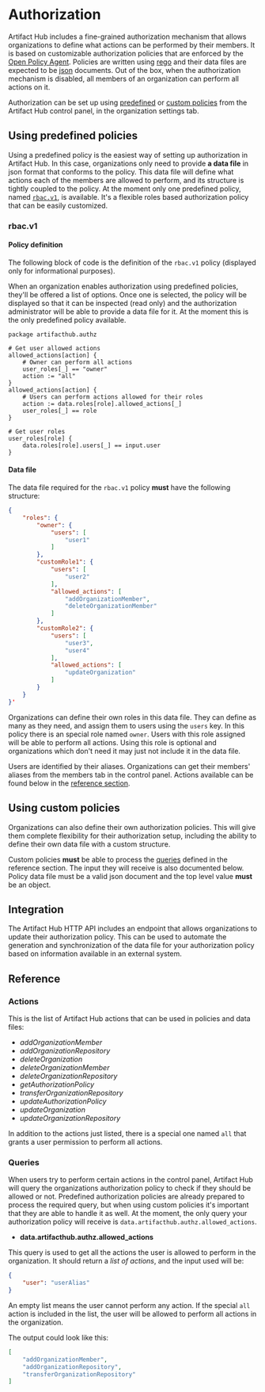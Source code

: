 # Authorization

Artifact Hub includes a fine-grained authorization mechanism that allows organizations to define what actions can be performed by their members. It is based on customizable authorization policies that are enforced by the [Open Policy Agent](https://www.openpolicyagent.org). Policies are written using [rego](https://www.openpolicyagent.org/docs/latest/#rego) and their data files are expected to be [json](https://www.json.org/json-en.html) documents. Out of the box, when the authorization mechanism is disabled, all members of an organization can perform all actions on it.

Authorization can be set up using [predefined](#using-predefined-policies) or [custom policies](#using-custom-policies) from the Artifact Hub control panel, in the organization settings tab.

## Using predefined policies

Using a predefined policy is the easiest way of setting up authorization in Artifact Hub. In this case, organizations only need to provide **a data file** in json format that conforms to the policy. This data file will define what actions each of the members are allowed to perform, and its structure is tightly coupled to the policy. At the moment only one predefined policy, named [`rbac.v1`](#rbacv1), is available. It's a flexible roles based authorization policy that can be easily customized.

### rbac.v1

#### Policy definition

The following block of code is the definition of the `rbac.v1` policy (displayed only for informational purposes).

When an organization enables authorization using predefined policies, they'll be offered a list of options. Once one is selected, the policy will be displayed so that it can be inspected (read only) and the authorization administrator will be able to provide a data file for it. At the moment this is the only predefined policy available.

```rego
package artifacthub.authz

# Get user allowed actions
allowed_actions[action] {
    # Owner can perform all actions
    user_roles[_] == "owner"
    action := "all"
}
allowed_actions[action] {
    # Users can perform actions allowed for their roles
    action := data.roles[role].allowed_actions[_]
    user_roles[_] == role
}

# Get user roles
user_roles[role] {
    data.roles[role].users[_] == input.user
}
```

#### Data file

The data file required for the `rbac.v1` policy **must** have the following structure:

```json
{
    "roles": {
        "owner": {
            "users": [
                "user1"
            ]
        },
        "customRole1": {
            "users": [
                "user2"
            ],
            "allowed_actions": [
                "addOrganizationMember",
                "deleteOrganizationMember"
            ]
        },
        "customRole2": {
            "users": [
                "user3",
                "user4"
            ],
            "allowed_actions": [
                "updateOrganization"
            ]
        }
    }
}'
```

Organizations can define their own roles in this data file. They can define as many as they need, and assign them to users using the `users` key. In this policy there is an special role named `owner`. Users with this role assigned will be able to perform all actions. Using this role is optional and organizations which don't need it may just not include it in the data file.

Users are identified by their aliases. Organizations can get their members' aliases from the members tab in the control panel. Actions available can be found below in the [reference section](#actions).

## Using custom policies

Organizations can also define their own authorization policies. This will give them complete flexibility for their authorization setup, including the ability to define their own data file with a custom structure.

Custom policies **must** be able to process the [queries](#queries) defined in the reference section. The input they will receive is also documented below. Policy data file must be a valid json document and the top level value **must** be an object.

## Integration

The Artifact Hub HTTP API includes an endpoint that allows organizations to update their authorization policy. This can be used to automate the generation and synchronization of the data file for your authorization policy based on information available in an external system.

## Reference

### Actions

This is the list of Artifact Hub actions that can be used in policies and data files:

- *addOrganizationMember*
- *addOrganizationRepository*
- *deleteOrganization*
- *deleteOrganizationMember*
- *deleteOrganizationRepository*
- *getAuthorizationPolicy*
- *transferOrganizationRepository*
- *updateAuthorizationPolicy*
- *updateOrganization*
- *updateOrganizationRepository*

In addition to the actions just listed, there is a special one named `all` that grants a user permission to perform all actions.

### Queries

When users try to perform certain actions in the control panel, Artifact Hub will query the organizations authorization policy to check if they should be allowed or not. Predefined authorization policies are already prepared to process the required query, but when using custom policies it's important that they are able to handle it as well. At the moment, the only query your authorization policy will receive is `data.artifacthub.authz.allowed_actions`.

- **data.artifacthub.authz.allowed_actions**

This query is used to get all the actions the user is allowed to perform in the organization. It should return a *list of actions*, and the input used will be:

```json
{
    "user": "userAlias"
}
```

An empty list means the user cannot perform any action. If the special `all` action is included in the list, the user will be allowed to perform all actions in the organization.

The output could look like this:

```json
[
    "addOrganizationMember",
    "addOrganizationRepository",
    "transferOrganizationRepository"
]
```
